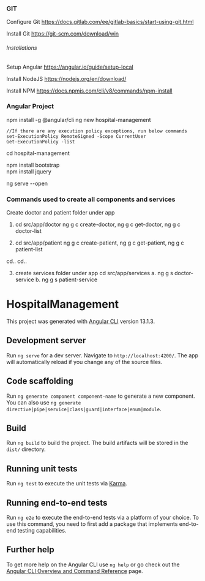 ### GIT
Configure Git
	https://docs.gitlab.com/ee/gitlab-basics/start-using-git.html

Install Git
	https://git-scm.com/download/win

###### Installations
Setup Angular 
	https://angular.io/guide/setup-local
		
Install NodeJS
	https://nodejs.org/en/download/
	 
Install NPM
	https://docs.npmjs.com/cli/v8/commands/npm-install

### Angular Project
npm install -g @angular/cli
ng new hospital-management

	//If there are any execution policy exceptions, run below commands
	set-ExecutionPolicy RemoteSigned -Scope CurrentUser
	Get-ExecutionPolicy -list
	
cd hospital-management
	
npm install bootstrap	
npm install jquery

ng serve --open

### Commands used to create all components and services
Create doctor and patient folder under app
1. cd src/app/doctor
ng g c create-doctor,
ng g c get-doctor,
ng g c doctor-list

2. cd src/app/patient
ng g c create-patient,
ng g c get-patient,
ng g c patient-list

cd.. 
cd..

3. create services folder under app
cd src/app/services
a. ng g s doctor-service
b. ng g s patient-service

# HospitalManagement

This project was generated with [Angular CLI](https://github.com/angular/angular-cli) version 13.1.3.

## Development server

Run `ng serve` for a dev server. Navigate to `http://localhost:4200/`. The app will automatically reload if you change any of the source files.

## Code scaffolding

Run `ng generate component component-name` to generate a new component. You can also use `ng generate directive|pipe|service|class|guard|interface|enum|module`.

## Build

Run `ng build` to build the project. The build artifacts will be stored in the `dist/` directory.

## Running unit tests

Run `ng test` to execute the unit tests via [Karma](https://karma-runner.github.io).

## Running end-to-end tests

Run `ng e2e` to execute the end-to-end tests via a platform of your choice. To use this command, you need to first add a package that implements end-to-end testing capabilities.

## Further help

To get more help on the Angular CLI use `ng help` or go check out the [Angular CLI Overview and Command Reference](https://angular.io/cli) page.
